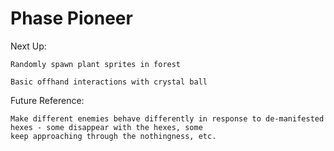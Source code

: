 # Phase Pioneer

Next Up:
	
	Randomly spawn plant sprites in forest
	
	Basic offhand interactions with crystal ball

Future Reference:
	
	Make different enemies behave differently in response to de-manifested hexes - some disappear with the hexes, some
	keep approaching through the nothingness, etc.
